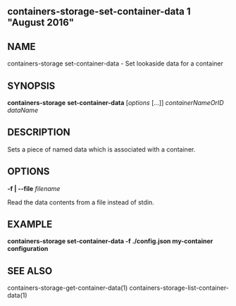 ## containers-storage-set-container-data 1 "August 2016"

## NAME
containers-storage set-container-data - Set lookaside data for a container

## SYNOPSIS
**containers-storage** **set-container-data** [*options* [...]] *containerNameOrID* *dataName*

## DESCRIPTION
Sets a piece of named data which is associated with a container.

## OPTIONS
**-f | --file** *filename*

Read the data contents from a file instead of stdin.

## EXAMPLE
**containers-storage set-container-data -f ./config.json my-container configuration**

## SEE ALSO
containers-storage-get-container-data(1)
containers-storage-list-container-data(1)
